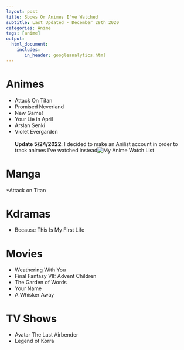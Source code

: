 ```yaml
---
layout: post
title: Sbows Or Animes I've Watched
subtitle: Last Updated - December 29th 2020  
categories: Anime 
tags: [anime]
output: 
  html_document:
    includes:
       in_header: googleanalytics.html 
---
```

# Animes
* Attack On Titan
* Promised Neverland
* New Game! 
* Your Lie in April
* Arslan Senki 
* Violet Evergarden <br></br>
**Update 5/24/2022**: I decided to make an Anilist account in order to track animes I've watched instead![My Anime Watch List](https://anilist.co/user/Kimmy1209/)
# Manga
*Attack on Titan 

# Kdramas
* Because This Is My First Life 

# Movies 
* Weathering With You
* Final Fantasy VII: Advent Children
* The Garden of Words 
* Your Name
* A Whisker Away

# TV Shows
* Avatar The Last Airbender
* Legend of Korra
